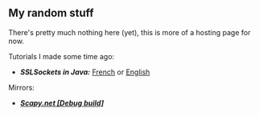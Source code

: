 ---
---

## My random stuff

There's pretty much nothing here (yet), this is more of a hosting page for now.

Tutorials I made some time ago:
- _**SSLSockets in Java:**_ [French](/tutos/sslsockets)  or [English](/tutos/en/sslsockets)

Mirrors:
- [_**Scapy.net \[Debug build\]**_](/secdev.github.io)
